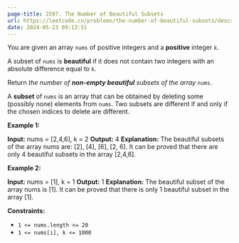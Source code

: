 ```yaml
---
page-title: 2597. The Number of Beautiful Subsets
url: https://leetcode.cn/problems/the-number-of-beautiful-subsets/description/?envType=daily-question&envId=2024-05-23
date: 2024-05-23 09:13:51
---
```

You are given an array `nums` of positive integers and a **positive** integer `k`.

A subset of `nums` is **beautiful** if it does not contain two integers with an absolute difference equal to `k`.

Return *the number of **non-empty beautiful** subsets of the array* `nums`.

A **subset** of `nums` is an array that can be obtained by deleting some (possibly none) elements from `nums`. Two subsets are different if and only if the chosen indices to delete are different.

**Example 1:**

**Input:** nums = \[2,4,6\], k = 2
**Output:** 4
**Explanation:** The beautiful subsets of the array nums are: \[2\], \[4\], \[6\], \[2, 6\].
It can be proved that there are only 4 beautiful subsets in the array \[2,4,6\].

**Example 2:**

**Input:** nums = \[1\], k = 1
**Output:** 1
**Explanation:** The beautiful subset of the array nums is \[1\].
It can be proved that there is only 1 beautiful subset in the array \[1\].

**Constraints:**

-   `1 <= nums.length <= 20`
-   `1 <= nums[i], k <= 1000`